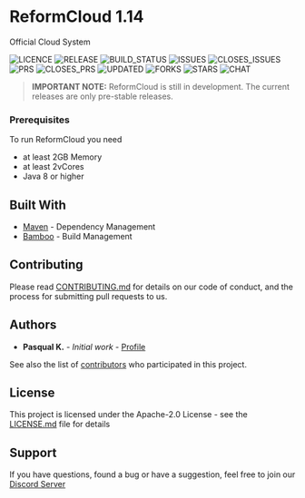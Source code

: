 # ReformCloud 1.14

Official Cloud System

![LICENCE](https://img.shields.io/github/license/reformcloudproject/reformcloud.svg)
![RELEASE](https://img.shields.io/github/release/reformcloudproject/reformcloud.svg)
![BUILD_STATUS](https://travis-ci.com/reformcloudproject/reformcloud.svg?branch=progress)
![ISSUES](https://img.shields.io/github/issues/reformcloudproject/reformcloud.svg)
![CLOSES_ISSUES](https://img.shields.io/github/issues-closed/reformcloudproject/reformcloud.svg)
![PRS](https://img.shields.io/github/issues-pr/reformcloudproject/reformcloud.svg)
![CLOSES_PRS](https://img.shields.io/github/issues-pr-closed/reformcloudproject/reformcloud.svg)
![UPDATED](https://img.shields.io/github/last-commit/reformcloudproject/reformcloud.svg)
![FORKS](https://img.shields.io/github/forks/reformcloudproject/reformcloud.svg)
![STARS](https://img.shields.io/github/stars/reformcloudproject/reformcloud.svg)
![CHAT](https://img.shields.io/discord/499666347337449472.svg)

> <b>IMPORTANT NOTE:</b> ReformCloud is still in development. The current 
releases are only pre-stable releases.

### Prerequisites

To run ReformCloud you need 
 * at least 2GB Memory
 * at least 2vCores
 * Java 8 or higher

## Built With

* [Maven](https://maven.apache.org/) - Dependency Management
* [Bamboo](https://ci.reformcloud.systems/) - Build Management

## Contributing

Please read [CONTRIBUTING.md](https://github.com/reformcloudproject/reformcloud/blob/progress/.github/CONTRIBUTING.md) for details on our code of conduct, and the process for submitting pull requests to us.

## Authors

* **Pasqual K.** - *Initial work* - [Profile](https://github.com/KlaroYT)

See also the list of [contributors](https://github.com/reformcloudproject/reformcloud/graphs/contributors) who participated in this project.

## License

This project is licensed under the Apache-2.0 License - see the [LICENSE.md](../LICENSE) file for details

## Support

If you have questions, found a bug or have a suggestion, feel free to join our [Discord Server](https://discord.gg/uskXdVZ)
